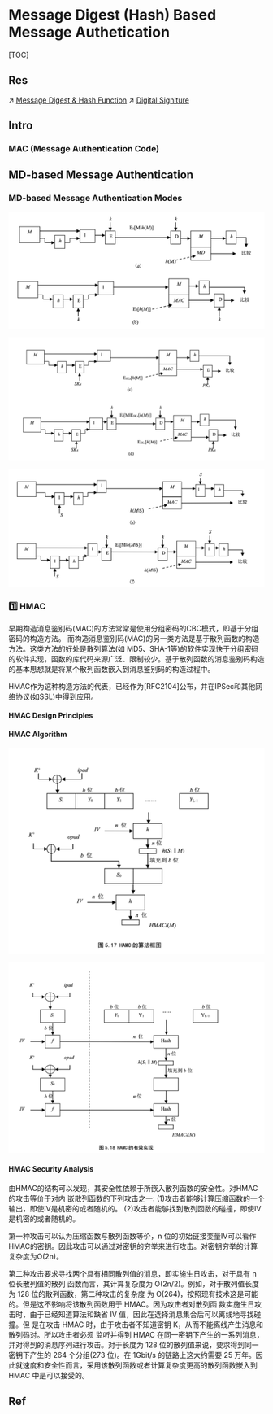 # Message Digest (Hash) Based Message Authetication

[TOC]



## Res
↗ [Message Digest & Hash Function](🤐%20Cryptography/Modern%20Cryptography/Message%20Digest%20&%20Hash%20Function/Message%20Digest%20&%20Hash%20Function.md)
↗ [Digital Signiture](Digital%20Signiture/Digital%20Signiture.md)



## Intro
### MAC (Message Authentication Code)



## MD-based Message Authentication
### MD-based Message Authentication Modes
![](../../../../Assets/Pics/Screenshot%202023-05-10%20at%202.46.31%20PM.png)

![](../../../../Assets/Pics/Screenshot%202023-05-10%20at%202.46.41%20PM.png)

![](../../../../Assets/Pics/Screenshot%202023-05-10%20at%202.46.54%20PM.png)


### 1️⃣ HMAC
早期构造消息鉴别码(MAC)的方法常常是使用分组密码的CBC模式，即基于分组密码的构造方法。 而构造消息鉴别码(MAC)的另一类方法是基于散列函数的构造方法。这类方法的好处是散列算法(如 MD5、SHA-1等)的软件实现快于分组密码的软件实现，函数的库代码来源广泛、限制较少。基于散列函数的消息鉴别码构造的基本思想就是将某个散列函数嵌入到消息鉴别码的构造过程中。

HMAC作为这种构造方法的代表，已经作为[RFC2104]公布，并在IPSec和其他网络协议(如SSL)中得到应用。

#### HMAC Design Principles


#### HMAC Algorithm
![](../../../../Assets/Pics/Screenshot%202023-05-10%20at%202.47.15%20PM.png)


![](../../../../Assets/Pics/Screenshot%202023-05-10%20at%202.47.30%20PM.png)


#### HMAC Security Analysis
由HMAC的结构可以发现，其安全性依赖于所嵌入散列函数的安全性。对HMAC的攻击等价于对内 嵌散列函数的下列攻击之一:
(1)攻击者能够计算压缩函数的一个输出，即使IV是机密的或者随机的。 
(2)攻击者能够找到散列函数的碰撞，即使IV是机密的或者随机的。

第一种攻击可以认为压缩函数与散列函数等价，n 位的初始链接变量IV可以看作HMAC的密钥。因此攻击可以通过对密钥的穷举来进行攻击。对密钥穷举的计算复杂度为O(2n)。

第二种攻击要求寻找两个具有相同散列值的消息，即实施生日攻击，对于具有 n 位长散列值的散列 函数而言，其计算复杂度为 O(2n/2)。例如，对于散列值长度为 128 位的散列函数，第二种攻击的复杂度 为 O(264)，按照现有技术这是可能的。但是这不影响将该散列函数用于 HMAC。因为攻击者对散列函 数实施生日攻击时，由于已经知道算法和缺省 IV 值，因此在选择消息集合后可以离线地寻找碰撞。但 是在攻击 HMAC 时，由于攻击者不知道密钥 K，从而不能离线产生消息和散列码对。所以攻击者必须 监听并得到 HMAC 在同一密钥下产生的一系列消息，并对得到的消息序列进行攻击。对于长度为 128 位的散列值来说，要求得到同一密钥下产生的 264 个分组(273 位)。在 1Gbit/s 的链路上这大约需要 25 万年。因此就速度和安全性而言，采用该散列函数或者计算复杂度更高的散列函数嵌入到 HMAC 中是可以接受的。




## Ref

